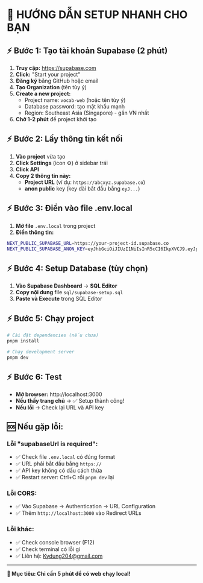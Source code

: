 # 🚀 HƯỚNG DẪN SETUP NHANH CHO BẠN

## ⚡ Bước 1: Tạo tài khoản Supabase (2 phút)

1. **Truy cập:** https://supabase.com
2. **Click:** "Start your project" 
3. **Đăng ký** bằng GitHub hoặc email
4. **Tạo Organization** (tên tùy ý)
5. **Create a new project:**
   - Project name: `vocab-web` (hoặc tên tùy ý)
   - Database password: tạo mật khẩu mạnh
   - Region: Southeast Asia (Singapore) - gần VN nhất
6. **Chờ 1-2 phút** để project khởi tạo

## ⚡ Bước 2: Lấy thông tin kết nối

1. **Vào project** vừa tạo
2. **Click Settings** (icon ⚙️) ở sidebar trái
3. **Click API** 
4. **Copy 2 thông tin này:**
   - **Project URL** (ví dụ: `https://abcxyz.supabase.co`)
   - **anon public** key (key dài bắt đầu bằng `eyJ...`)

## ⚡ Bước 3: Điền vào file .env.local

1. **Mở file** `.env.local` trong project
2. **Điền thông tin:**
```bash
NEXT_PUBLIC_SUPABASE_URL=https://your-project-id.supabase.co
NEXT_PUBLIC_SUPABASE_ANON_KEY=eyJhbGciOiJIUzI1NiIsInR5cCI6IkpXVCJ9.eyJpc3MiOiJzdXBhYmFzZSIsInJlZiI6...
```

## ⚡ Bước 4: Setup Database (tùy chọn)

1. **Vào Supabase Dashboard** → **SQL Editor**
2. **Copy nội dung** file `sql/supabase-setup.sql` 
3. **Paste và Execute** trong SQL Editor

## ⚡ Bước 5: Chạy project

```bash
# Cài đặt dependencies (nếu chưa)
pnpm install

# Chạy development server
pnpm dev
```

## ⚡ Bước 6: Test

- **Mở browser:** http://localhost:3000
- **Nếu thấy trang chủ** → ✅ Setup thành công!
- **Nếu lỗi** → Check lại URL và API key

## 🆘 Nếu gặp lỗi:

### Lỗi "supabaseUrl is required":
- ✅ Check file `.env.local` có đúng format
- ✅ URL phải bắt đầu bằng `https://`
- ✅ API key không có dấu cách thừa
- ✅ Restart server: Ctrl+C rồi `pnpm dev` lại

### Lỗi CORS:
- ✅ Vào Supabase → Authentication → URL Configuration
- ✅ Thêm `http://localhost:3000` vào Redirect URLs

### Lỗi khác:
- ✅ Check console browser (F12)
- ✅ Check terminal có lỗi gì
- ✅ Liên hệ: Kydung204@gmail.com

---

**🎯 Mục tiêu: Chỉ cần 5 phút để có web chạy local!**